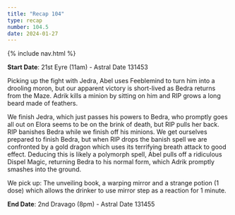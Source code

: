 ```yaml
---
title: "Recap 104"
type: recap
number: 104.5
date: 2024-01-27
---
```


{% include nav.html %}

**Start Date**: 21st Eyre (11am) - Astral Date 131453

Picking up the fight with Jedra, Abel uses Feeblemind to turn him into a drooling moron, but our apparent victory is short-lived as Bedra returns from the Maze. Adrik kills a minion by sitting on him and RIP grows a long beard made of feathers.

We finish Jedra, which just passes his powers to Bedra, who promptly goes all out on Elora seems to be on the brink of death, but RIP pulls her back. RIP banishes Bedra while we finish off his minions. We get ourselves prepared to finish Bedra, but when RIP drops the banish spell we are confronted by a gold dragon which uses its terrifying breath attack to good effect. Deducing this is likely a polymorph spell, Abel pulls off a ridiculous Dispel Magic, returning Bedra to his normal form, which Adrik promptly smashes into the ground.

We pick up: The unveiling book, a warping mirror and a strange potion (1 dose) which allows the drinker to use mirror step as a reaction for 1 minute.

**End Date**: 2nd Dravago (8pm) - Astral Date 131455

